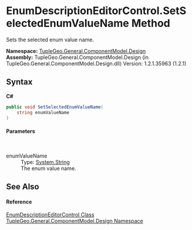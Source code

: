 # EnumDescriptionEditorControl.SetSelectedEnumValueName Method 
 

Sets the selected enum value name.

**Namespace:**&nbsp;<a href="N_TupleGeo_General_ComponentModel_Design">TupleGeo.General.ComponentModel.Design</a><br />**Assembly:**&nbsp;TupleGeo.General.ComponentModel.Design (in TupleGeo.General.ComponentModel.Design.dll) Version: 1.2.1.35963 (1.2.1)

## Syntax

**C#**<br />
``` C#
public void SetSelectedEnumValueName(
	string enumValueName
)
```


#### Parameters
&nbsp;<dl><dt>enumValueName</dt><dd>Type: <a href="http://msdn2.microsoft.com/en-us/library/s1wwdcbf" target="_blank">System.String</a><br />The enum value name.</dd></dl>

## See Also


#### Reference
<a href="T_TupleGeo_General_ComponentModel_Design_EnumDescriptionEditorControl">EnumDescriptionEditorControl Class</a><br /><a href="N_TupleGeo_General_ComponentModel_Design">TupleGeo.General.ComponentModel.Design Namespace</a><br />
